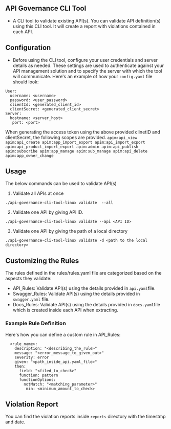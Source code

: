 ## API Governance CLI Tool

- A CLI tool to validate existing API(s). You can validate API definition(s) using this CLI tool. It will create a report with violations contained in each API.

## Configuration
- Before using the CLI tool, configure your user credentials and server details as needed. These settings are used to authenticate against your API management solution and to specify the server with which the tool will communicate. Here's an example of how your `config.yaml` file should look:
```
User:
  username: <username>
  password: <user_password>
  clientId: <generated_client_id>
  clientSecret: <generated_client_secret>
Server:
  hostname: <server_host>
   port: <port>
```

When generating the access token using the above provided clinetID and clientSecret, the following scopes are provided.
    ```
        apim:api_view
        apim:api_create
        apim:app_import_export
        apim:api_import_export
        apim:api_product_import_export
        apim:admin
        apim:api_publish
        apim:subscribe
        apim:app_manage
        apim:sub_manage
        apim:api_delete
        apim:app_owner_change
    ```

## Usage

The below commands can be used to validate API(s)

01. Validate all APIs at once

`./api-governance-cli-tool-linux validate  --all`

02. Validate one API by giving API ID.

`./api-governance-cli-tool-linux validate --api <API ID>`

03. Validate one API by giving the path of a local directory

`./api-governance-cli-tool-linux validate -d <path to the local directory>`

## Customizing the Rules

The rules defined in the rules/rules.yaml file are categorized based on the aspects they validate:

- API_Rules: Validate API(s) using the details provided in `api.yaml`file.
- Swagger_Rules: Validate API(s) using the details provided in `swagger.yaml` file.
- Docs_Rules: Validate API(s) using the details provided in `docs.yaml`file which is created inside each API when extracting.

### Example Rule Definition

Here's how you can define a custom rule in API_Rules:

```
  <rule_name>:
    description: "<describing_the_rule>"
    message: "<error_message_to_given_out>"
    severity: error
    given: "<path_inside_api.yaml_file>"
    then:
      field: "<filed_to_check>"
      function: pattern
      functionOptions:
        notMatch: "<matching_parameter>"
         min: <minimum_amount_to_check>
```
## Violation Report

You can find the violation reports inside `reports` directory with the timestmp and date.